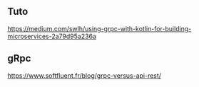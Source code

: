 

## Tuto

https://medium.com/swlh/using-grpc-with-kotlin-for-building-microservices-2a79d95a236a

## gRpc

https://www.softfluent.fr/blog/grpc-versus-api-rest/
